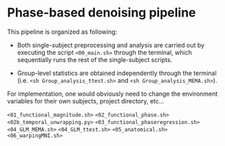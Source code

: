 # Phase-based denoising pipeline

This pipeline is organized as following:

* Both single-subject preprocessing and analysis are carried out by executing the script `<00_main.sh>` through the terminal, which sequentially runs the rest of the single-subject scripts. 

* Group-level statistics are obtained independently through the terminal (i.e. `<sh Group_analysis_ttest.sh>` and `<sh Group_analysis_MEMA.sh>`).  

For implementation, one would obviously need to change the environment variables for their own subjects, project directory, etc...

`<01_functional_magnitude.sh>`
`<02_functional_phase.sh>`
`<02b_temporal_unwrapping.py>`
`<03_functional_phaseregression.sh>`
`<04_GLM_MEMA.sh>`
`<04_GLM_ttest.sh>`
`<05_anatomical.sh>`
`<06_warpingMNI.sh>`
